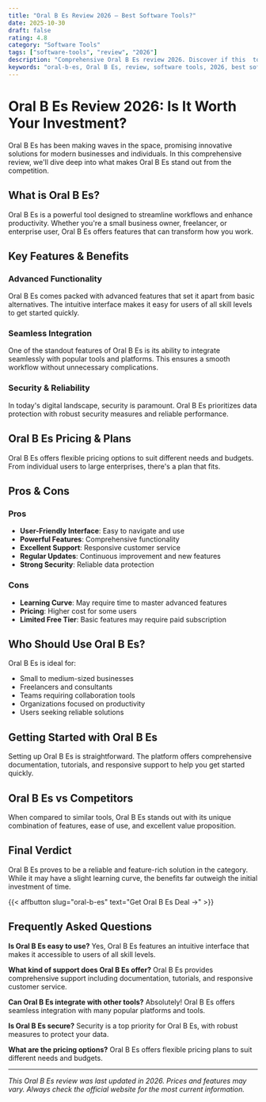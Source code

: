 ```yaml
---
title: "Oral B Es Review 2026 – Best Software Tools?"
date: 2025-10-30
draft: false
rating: 4.8
category: "Software Tools"
tags: ["software-tools", "review", "2026"]
description: "Comprehensive Oral B Es review 2026. Discover if this  tool is the best choice for your needs."
keywords: "oral-b-es, Oral B Es, review, software tools, 2026, best software tools"
---
```


# Oral B Es Review 2026: Is It Worth Your Investment?

Oral B Es has been making waves in the  space, promising innovative solutions for modern businesses and individuals. In this comprehensive review, we'll dive deep into what makes Oral B Es stand out from the competition.

## What is Oral B Es?

Oral B Es is a powerful  tool designed to streamline workflows and enhance productivity. Whether you're a small business owner, freelancer, or enterprise user, Oral B Es offers features that can transform how you work.

## Key Features & Benefits

### Advanced Functionality
Oral B Es comes packed with advanced features that set it apart from basic alternatives. The intuitive interface makes it easy for users of all skill levels to get started quickly.

### Seamless Integration
One of the standout features of Oral B Es is its ability to integrate seamlessly with popular tools and platforms. This ensures a smooth workflow without unnecessary complications.

### Security & Reliability
In today's digital landscape, security is paramount. Oral B Es prioritizes data protection with robust security measures and reliable performance.

## Oral B Es Pricing & Plans

Oral B Es offers flexible pricing options to suit different needs and budgets. From individual users to large enterprises, there's a plan that fits.

## Pros & Cons

### Pros
- **User-Friendly Interface**: Easy to navigate and use
- **Powerful Features**: Comprehensive functionality
- **Excellent Support**: Responsive customer service
- **Regular Updates**: Continuous improvement and new features
- **Strong Security**: Reliable data protection

### Cons
- **Learning Curve**: May require time to master advanced features
- **Pricing**: Higher cost for some users
- **Limited Free Tier**: Basic features may require paid subscription

## Who Should Use Oral B Es?

Oral B Es is ideal for:
- Small to medium-sized businesses
- Freelancers and consultants
- Teams requiring collaboration tools
- Organizations focused on productivity
- Users seeking reliable  solutions

## Getting Started with Oral B Es

Setting up Oral B Es is straightforward. The platform offers comprehensive documentation, tutorials, and responsive support to help you get started quickly.

## Oral B Es vs Competitors

When compared to similar tools, Oral B Es stands out with its unique combination of features, ease of use, and excellent value proposition.

## Final Verdict

Oral B Es proves to be a reliable and feature-rich solution in the  category. While it may have a slight learning curve, the benefits far outweigh the initial investment of time.

{{< affbutton slug="oral-b-es" text="Get Oral B Es Deal →" >}}

## Frequently Asked Questions

**Is Oral B Es easy to use?**
Yes, Oral B Es features an intuitive interface that makes it accessible to users of all skill levels.

**What kind of support does Oral B Es offer?**
Oral B Es provides comprehensive support including documentation, tutorials, and responsive customer service.

**Can Oral B Es integrate with other tools?**
Absolutely! Oral B Es offers seamless integration with many popular platforms and tools.

**Is Oral B Es secure?**
Security is a top priority for Oral B Es, with robust measures to protect your data.

**What are the pricing options?**
Oral B Es offers flexible pricing plans to suit different needs and budgets.

---

*This Oral B Es review was last updated in 2026. Prices and features may vary. Always check the official website for the most current information.*
